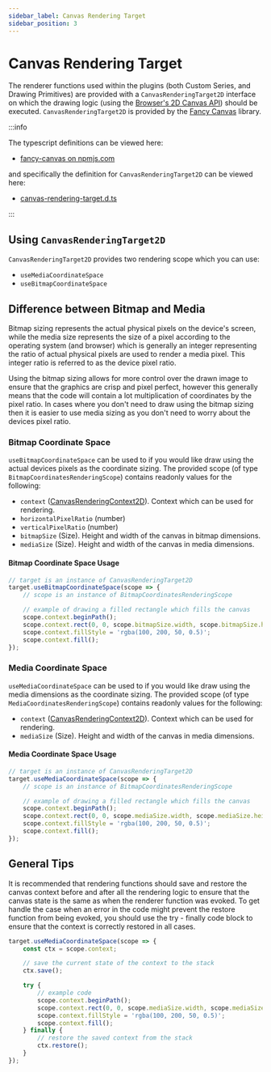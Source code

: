 ```yaml
---
sidebar_label: Canvas Rendering Target
sidebar_position: 3
---
```


# Canvas Rendering Target

The renderer functions used within the plugins (both Custom Series, and Drawing
Primitives) are provided with a `CanvasRenderingTarget2D` interface on which the
drawing logic (using the
[Browser's 2D Canvas API](https://developer.mozilla.org/en-US/docs/Web/API/CanvasRenderingContext2D))
should be executed. `CanvasRenderingTarget2D` is provided by the
[Fancy Canvas](https://github.com/tradingview/fancy-canvas) library.

:::info

The typescript definitions can be viewed here:

- [fancy-canvas on npmjs.com](https://www.npmjs.com/package/fancy-canvas?activeTab=code)

and specifically the definition for `CanvasRenderingTarget2D` can be viewed
here:

- [canvas-rendering-target.d.ts](https://unpkg.com/fancy-canvas/canvas-rendering-target.d.ts)

:::

## Using `CanvasRenderingTarget2D`

`CanvasRenderingTarget2D` provides two rendering scope which you can use:

- `useMediaCoordinateSpace`
- `useBitmapCoordinateSpace`

## Difference between Bitmap and Media

Bitmap sizing represents the actual physical pixels on the device's screen,
while the media size represents the size of a pixel according to the operating
system (and browser) which is generally an integer representing the ratio of
actual physical pixels are used to render a media pixel. This integer ratio is
referred to as the device pixel ratio.

Using the bitmap sizing allows for more control over the drawn image to ensure
that the graphics are crisp and pixel perfect, however this generally means that
the code will contain a lot multiplication of coordinates by the pixel ratio. In
cases where you don't need to draw using the bitmap sizing then it is easier to
use media sizing as you don't need to worry about the devices pixel ratio.

### Bitmap Coordinate Space

`useBitmapCoordinateSpace` can be used to if you would like draw using the
actual devices pixels as the coordinate sizing. The provided scope (of type
`BitmapCoordinatesRenderingScope`) contains readonly values for the following:

- `context`
  ([CanvasRenderingContext2D](https://developer.mozilla.org/en-US/docs/Web/API/CanvasRenderingContext2D)).
  Context which can be used for rendering.
- `horizontalPixelRatio` (number)
- `verticalPixelRatio` (number)
- `bitmapSize` (Size). Height and width of the canvas in bitmap dimensions.
- `mediaSize` (Size). Height and width of the canvas in media dimensions.

#### Bitmap Coordinate Space Usage

```js title='javascript'
// target is an instance of CanvasRenderingTarget2D
target.useBitmapCoordinateSpace(scope => {
    // scope is an instance of BitmapCoordinatesRenderingScope

    // example of drawing a filled rectangle which fills the canvas
    scope.context.beginPath();
    scope.context.rect(0, 0, scope.bitmapSize.width, scope.bitmapSize.height);
    scope.context.fillStyle = 'rgba(100, 200, 50, 0.5)';
    scope.context.fill();
});
```

### Media Coordinate Space

`useMediaCoordinateSpace` can be used to if you would like draw using the media
dimensions as the coordinate sizing. The provided scope (of type
`MediaCoordinatesRenderingScope`) contains readonly values for the following:

- `context`
  ([CanvasRenderingContext2D](https://developer.mozilla.org/en-US/docs/Web/API/CanvasRenderingContext2D)).
  Context which can be used for rendering.
- `mediaSize` (Size). Height and width of the canvas in media dimensions.

#### Media Coordinate Space Usage

```js title='javascript'
// target is an instance of CanvasRenderingTarget2D
target.useMediaCoordinateSpace(scope => {
    // scope is an instance of BitmapCoordinatesRenderingScope

    // example of drawing a filled rectangle which fills the canvas
    scope.context.beginPath();
    scope.context.rect(0, 0, scope.mediaSize.width, scope.mediaSize.height);
    scope.context.fillStyle = 'rgba(100, 200, 50, 0.5)';
    scope.context.fill();
});
```

## General Tips

It is recommended that rendering functions should save and restore the canvas
context before and after all the rendering logic to ensure that the canvas state
is the same as when the renderer function was evoked. To get handle the case
when an error in the code might prevent the restore function from being evoked,
you should use the try - finally code block to ensure that the context is
correctly restored in all cases.

```js title='javascript'
target.useMediaCoordinateSpace(scope => {
    const ctx = scope.context;

    // save the current state of the context to the stack
    ctx.save();

    try {
        // example code
        scope.context.beginPath();
        scope.context.rect(0, 0, scope.mediaSize.width, scope.mediaSize.height);
        scope.context.fillStyle = 'rgba(100, 200, 50, 0.5)';
        scope.context.fill();
    } finally {
        // restore the saved context from the stack
        ctx.restore();
    }
});
```
